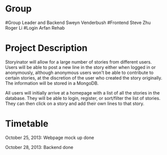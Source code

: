 Group
=====
#Group Leader and Backend
Sweyn Venderbush
#Frontend
Steve Zhu
Roger Li
#Login
Arfan Rehab

Project Description
===================

Storyinator will allow for a large number of stories from different users.  Users will be able to post a new line in the story either when logged in or anonymously, although anonymous users won't be able to contribute to certain stories, at the discretion of the user who created the story originally.  The information will be stored in a MongoDB.  

All users will initially arrive at a homepage with a list of all the stories in the database.  They will be able to login, register, or sort/filter the list of stories.  They can then click on a story and add their own lines to that story. 

Timetable
=========

October 25, 2013: Webpage mock up done

October 28, 2013: Backend done